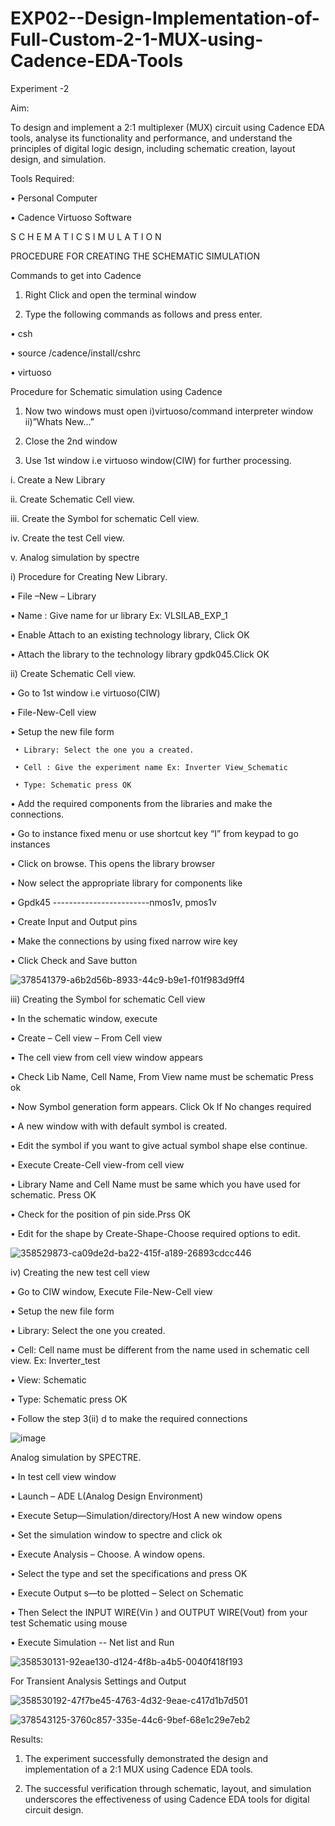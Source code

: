 # EXP02--Design-Implementation-of-Full-Custom-2-1-MUX-using-Cadence-EDA-Tools

Experiment -2 

Aim:

   To design and implement a 2:1 multiplexer (MUX) circuit using Cadence EDA tools, analyse its functionality and performance, and understand the principles of digital logic design, including schematic creation, layout design, and simulation.
   
Tools Required:

•	Personal Computer

•	Cadence Virtuoso Software

S C H E M A T I C S I M U L A T I O N

PROCEDURE FOR CREATING THE SCHEMATIC SIMULATION

Commands to get into Cadence

1.	Right Click and open the terminal window

2.	Type the following commands as follows and press enter.

•	csh

•	source /cadence/install/cshrc

•	virtuoso 

Procedure for Schematic simulation using Cadence

1.	Now two windows must open i)virtuoso/command interpreter window ii)”Whats New…”

2.	Close the 2nd window

3.	Use 1st window i.e virtuoso window(CIW) for further processing.

i.	Create a New Library

ii.	Create Schematic Cell view.

iii.	Create the Symbol for schematic Cell view.

iv.	Create the test Cell view.

v.	Analog simulation by spectre


i)	Procedure for Creating New Library.

•	File –New – Library

•	Name : Give name for ur library Ex: VLSILAB_EXP_1

•	Enable Attach to an existing technology library, Click OK

•	Attach the library to the technology library gpdk045.Click OK

ii)	Create Schematic Cell view.

•	Go to 1st window i.e virtuoso(CIW)

•	File-New-Cell view

•	Setup the new file form

	 • Library: Select the one you a created.
  
	 • Cell : Give the experiment name Ex: Inverter View_Schematic
  
	 • Type: Schematic press OK
  
•	Add the required components from the libraries and make the connections.

•	Go to instance fixed menu or use shortcut key “I” from keypad to go instances

•	Click on browse. This opens the library browser

•	Now select the appropriate library for components like 

•	Gpdk45 ------------------------nmos1v,  pmos1v

•	Create Input and Output pins

•	Make the connections by using fixed narrow wire key

•	Click Check and Save button

![378541379-a6b2d56b-8933-44c9-b9e1-f01f983d9ff4](https://github.com/user-attachments/assets/563046e9-ac6c-4e6e-afc1-267586901d0c)



 
iii)	Creating the Symbol for schematic Cell view

•	In the schematic window, execute 

•	Create – Cell view – From Cell view

•	The cell view from cell view window appears

•	Check Lib Name, Cell Name, From View name must be schematic Press ok

•	Now Symbol generation form appears. Click Ok If No changes required

•	A new window with with default symbol is created.

•	Edit the symbol if you want to give actual symbol shape else continue.

•	Execute Create-Cell view-from cell view

•	Library Name and Cell Name must be same which you have used for schematic. Press OK

•	Check for the position of pin side.Prss OK

•	Edit for the shape by Create-Shape-Choose required options to edit.

![358529873-ca09de2d-ba22-415f-a189-26893cdcc446](https://github.com/user-attachments/assets/d23461d5-bbb4-45e5-84e1-f053fdc93c9c)



iv)	Creating the new test cell view

•	Go to CIW window, Execute File-New-Cell view

•	Setup the new file form

•	Library: Select the one you created.

•	Cell: Cell name must be different from the name used in schematic cell view. Ex: Inverter_test

•	View: Schematic

•	Type: Schematic press OK

•	Follow the step 3(ii) d to make the required connections

 ![image](https://github.com/user-attachments/assets/85b7456e-1902-4ac2-8291-6ae6035dd0a2)

Analog simulation by SPECTRE.

•	In test cell view window

•	Launch – ADE L(Analog Design Environment)

•	Execute Setup—Simulation/directory/Host A new window opens

•	Set the simulation window to spectre and click ok

•	Execute Analysis – Choose. A window opens.

•	Select the type and set the specifications and press OK

•	Execute Output s—to be plotted – Select on Schematic

•	Then Select the INPUT WIRE(Vin ) and OUTPUT WIRE(Vout) from your test Schematic using mouse

•	Execute Simulation -- Net list and Run

![358530131-92eae130-d124-4f8b-a4b5-0040f418f193](https://github.com/user-attachments/assets/dfa6d310-537a-4bbb-a3cc-7c7d5e1ede1a)


For Transient Analysis Settings and Output

![358530192-47f7be45-4763-4d32-9eae-c417d1b7d501](https://github.com/user-attachments/assets/537db2ca-5858-4d84-992c-4728fa4a90c6)


![378543125-3760c857-335e-44c6-9bef-68e1c29e7eb2](https://github.com/user-attachments/assets/4e8d6be7-d1da-4122-bea2-db26247faf52)




 

Results:

1.	The experiment successfully demonstrated the design and implementation of a 2:1 MUX using Cadence EDA tools. 

2.	The successful verification through schematic, layout, and simulation underscores the effectiveness of using Cadence EDA tools for digital circuit design.
